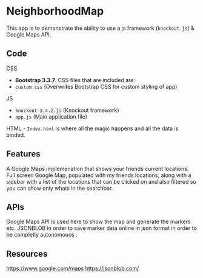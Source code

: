 # NeighborhoodMap
This app is to demonstrate the ability to use a js framework (`knockout.js`) & Google Maps API.

## Code
CSS

- **Bootstrap 3.3.7**. CSS files that are included are:
- `custom.css` (Overwrites Bootstrap CSS for custom styling of app)

JS
- `knockout-3.4.2.js` (Knockout framework)
- `app.js` (Main application file)

HTML - `Index.html` is where all the magic happens and all the data is binded.

## Features
A Google Maps implemenation that shows your friends current locations.
Full screen Google Map, populated with my friends locations, along with a sidebar with a list of the locations that can be clicked on and also filtered so you can show only whats in the searchbar.

## APIs
Google Maps API is used here to show the map and generate the markers etc.
JSONBLOB in order to save marker data online in json format in order to be completly autonomouos .

## Resources
https://www.google.com/maps
https://jsonblob.com/
